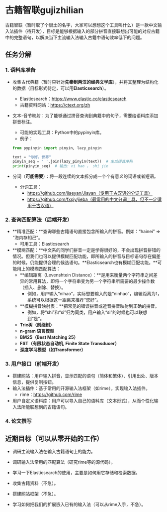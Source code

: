 # 古籍智联gujizhilian

古籍智联（暂时取了个很土的名字，大家可以想想这个工具叫什么）是一款中文输入法插件（待开发），目标是能够根据输入的部分拼音直接联想出可能的对应古籍中的完整语句，以解决当下主流输入法输入古籍中语句效率低下的问题。

## 任务分解

### 1. 语料库准备

- 收集古代典籍（暂时只针对**先秦到两汉的经典文学库**），并将其整理为结构化的数据（目标形式待定，可以用**Elasticsearch**）。

  - Elasticsearch：https://www.elastic.co/elasticsearch
  - 古籍资料网站：https://ctext.org/zh

- 文本-音节映射：为了能够通过拼音查询到典籍中的句子，需要给语料库添加拼音标注。

  - 可能的实现工具：Python中的pypinyin库。
  - 例子：

  ```Python
  from pypinyin import pinyin, lazy_pinyin
  
  text = "你好，世界"
  pinyin_seq = ' '.join(lazy_pinyin(text))  # 生成拼音序列
  print(pinyin_seq)  # 输出: ni hao ， shi jie
  ```

- 分词（**可能需要**）：将一段连续的文本拆分成一个个有意义的词语或者短语。
  - 分词工具：
    - https://github.com/jiaeyan/Jiayan（专用于古汉语的分词工具）
    - https://github.com/fxsjy/jieba（最常用的中文分词工具，但不一定适用于古汉语）

### 2. 查询匹配算法（后端开发）

- **精准匹配：**查询哪些古籍语句直接包含所输入的拼音。例如：“hainei” => “海内存知己”。
  - 可用工具：Elasticsearch
- **模糊匹配：**中文系的同学们拼音一定是学得很好的，不会出现拼音拼错的情况。但我们也可以提供模糊匹配功能，即所输入的拼音与目标语句存在偏差的时候，仍能提供合理的候选语句。**Elasticsearch也有模糊匹配功能。**可能用上的模糊匹配算法：
  - **编辑距离（Levenshtein Distance）：**是用来衡量两个字符串之间差异的常用算法，即将一个字符串变为另一个字符串所需要的最少操作数（插入、删除、替换）。
    - 例如，用户输入“nihao”，实际想要输入的是“ninhao”，编辑距离为1，系统可以根据这一距离来推荐“您好”。
  - **模糊拼音映射表：**把常见的错误拼音或近音拼音映射到正确的拼音。
    - 例如，将“shi”和“si”归为同类，用户输入“si”的时候也可以联想到“是”。
  - **Trie树（前缀树）**
  - **n-gram 语言模型**
  - **BM25（Best Matching 25）**
  - **FST（有限状态自动机, Finite State Transducer）**
  - **深度学习模型（如Transformer）**

### 3. 用户接口（前端开发）

- 搭建网站：用户输入拼音，显示匹配的语句（简体和繁体）、引用出处、版本信息，提供复制按钮。
- 输入法插件：基于常用的开源输入法框架（如rime），实现输入法插件。
  - rime：https://github.com/rime
- 用户自定义语料库：用户可以导入自己的语料库（文本形式），从而个性化输入法所能联想到的古籍语句。

### 4. 论文撰写

## 近期目标（可以从零开始的工作）

- 调研主流输入法在输入古籍语句上的能力。
- 调研输入法常用的匹配算法（研究rime等的源代码）。
- 学习一下Elasticsearch的使用，主要是如何用它存储和检索数据。

- 收集古籍资料（不急）。
- 搭建网站框架（不急）。
- 学习如何把我们的扩展嵌入已有的输入法（可以从rime入手，不急）。

